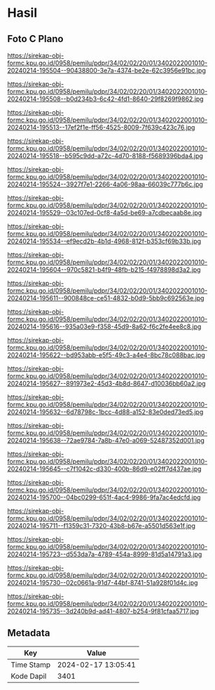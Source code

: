 # Hasil

## Foto C Plano

https://sirekap-obj-formc.kpu.go.id/0958/pemilu/pdpr/34/02/02/20/01/3402022001010-20240214-195504--90438800-3e7a-4374-be2e-62c3956e91bc.jpg

https://sirekap-obj-formc.kpu.go.id/0958/pemilu/pdpr/34/02/02/20/01/3402022001010-20240214-195508--b0d234b3-6c42-4fd1-8640-29f8269f9862.jpg

https://sirekap-obj-formc.kpu.go.id/0958/pemilu/pdpr/34/02/02/20/01/3402022001010-20240214-195513--17ef2f1e-ff56-4525-8009-7f639c423c76.jpg

https://sirekap-obj-formc.kpu.go.id/0958/pemilu/pdpr/34/02/02/20/01/3402022001010-20240214-195518--b595c9dd-a72c-4d70-8188-f5689396bda4.jpg

https://sirekap-obj-formc.kpu.go.id/0958/pemilu/pdpr/34/02/02/20/01/3402022001010-20240214-195524--3927f7e1-2266-4a06-98aa-66039c777b6c.jpg

https://sirekap-obj-formc.kpu.go.id/0958/pemilu/pdpr/34/02/02/20/01/3402022001010-20240214-195529--03c107ed-0cf8-4a5d-be69-a7cdbecaab8e.jpg

https://sirekap-obj-formc.kpu.go.id/0958/pemilu/pdpr/34/02/02/20/01/3402022001010-20240214-195534--ef9ecd2b-4b1d-4968-812f-b353cf69b33b.jpg

https://sirekap-obj-formc.kpu.go.id/0958/pemilu/pdpr/34/02/02/20/01/3402022001010-20240214-195604--970c5821-b4f9-48fb-b215-f4978898d3a2.jpg

https://sirekap-obj-formc.kpu.go.id/0958/pemilu/pdpr/34/02/02/20/01/3402022001010-20240214-195611--900848ce-ce51-4832-b0d9-5bb9c692563e.jpg

https://sirekap-obj-formc.kpu.go.id/0958/pemilu/pdpr/34/02/02/20/01/3402022001010-20240214-195616--935a03e9-f358-45d9-8a62-f6c2fe4ee8c8.jpg

https://sirekap-obj-formc.kpu.go.id/0958/pemilu/pdpr/34/02/02/20/01/3402022001010-20240214-195622--bd953abb-e5f5-49c3-a4e4-8bc78c088bac.jpg

https://sirekap-obj-formc.kpu.go.id/0958/pemilu/pdpr/34/02/02/20/01/3402022001010-20240214-195627--891973e2-45d3-4b8d-8647-d10036bb60a2.jpg

https://sirekap-obj-formc.kpu.go.id/0958/pemilu/pdpr/34/02/02/20/01/3402022001010-20240214-195632--6d78798c-1bcc-4d88-a152-83e0ded73ed5.jpg

https://sirekap-obj-formc.kpu.go.id/0958/pemilu/pdpr/34/02/02/20/01/3402022001010-20240214-195638--72ae9784-7a8b-47e0-a069-52487352d001.jpg

https://sirekap-obj-formc.kpu.go.id/0958/pemilu/pdpr/34/02/02/20/01/3402022001010-20240214-195645--c7f1042c-d330-400b-86d9-e02ff7d437ae.jpg

https://sirekap-obj-formc.kpu.go.id/0958/pemilu/pdpr/34/02/02/20/01/3402022001010-20240214-195700--04bc0299-651f-4ac4-9986-9fa7ac4edcfd.jpg

https://sirekap-obj-formc.kpu.go.id/0958/pemilu/pdpr/34/02/02/20/01/3402022001010-20240214-195711--f1359c31-7320-43b8-b67e-a5501d563e1f.jpg

https://sirekap-obj-formc.kpu.go.id/0958/pemilu/pdpr/34/02/02/20/01/3402022001010-20240214-195723--d553da7a-4789-454a-8999-81d5a14791a3.jpg

https://sirekap-obj-formc.kpu.go.id/0958/pemilu/pdpr/34/02/02/20/01/3402022001010-20240214-195730--02c0661a-91d7-44bf-8741-51a928f01d4c.jpg

https://sirekap-obj-formc.kpu.go.id/0958/pemilu/pdpr/34/02/02/20/01/3402022001010-20240214-195735--3d240b9d-ad41-4807-b254-9f81cfaa5717.jpg


## Metadata

| Key        | Value               |
| ---------- | ------------------- |
| Time Stamp | 2024-02-17 13:05:41 |
| Kode Dapil | 3401                |



